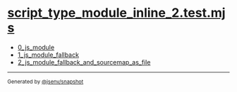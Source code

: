 # [script_type_module_inline_2.test.mjs](../script_type_module_inline_2.test.mjs)


- [0_js_module](0_js_module/0_js_module.md)
- [1_js_module_fallback](1_js_module_fallback/1_js_module_fallback.md)
- [2_js_module_fallback_and_sourcemap_as_file](2_js_module_fallback_and_sourcemap_as_file/2_js_module_fallback_and_sourcemap_as_file.md)

---

<sub>
  Generated by <a href="https://github.com/jsenv/core/tree/main/packages/tooling/snapshot">@jsenv/snapshot</a>
</sub>

